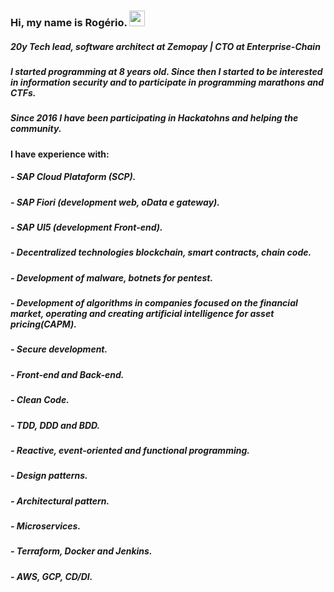 ### Hi, my name is Rogério. <img src="https://media.giphy.com/media/hvRJCLFzcasrR4ia7z/giphy.gif" width="25px">
##### 20y Tech lead, software architect at Zemopay | CTO at Enterprise-Chain
##### I started programming at 8 years old. Since then I started to be interested in information security and to participate in programming marathons and CTFs.
##### Since 2016 I have been participating in Hackatohns and helping the community.
#### I have experience with:
##### - SAP Cloud Plataform (SCP).
##### - SAP Fiori (development web, oData e gateway).
##### - SAP UI5 (development Front-end).
##### - Decentralized technologies blockchain, smart contracts, chain code.
##### - Development of malware, botnets for pentest.
##### - Development of algorithms in companies focused on the financial market, operating and creating artificial intelligence for asset pricing(CAPM).
##### - Secure development.
##### - Front-end and Back-end.
##### - Clean Code.
##### - TDD, DDD and BDD.
##### - Reactive, event-oriented and functional programming.
##### - Design patterns.
##### - Architectural pattern.
##### - Microservices.
##### - Terraform, Docker and Jenkins.
##### - AWS, GCP, CD/DI.
